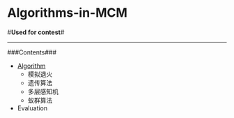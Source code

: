 # Algorithms-in-MCM
#**Used for contest**#

***

###Contents###
- [Algorithm](https://github.com/Melfes233/Algorithms-in-MCM/tree/main/Algorithm)
    - 模拟退火
    - 遗传算法
    - 多层感知机
    - 蚁群算法
- Evaluation
